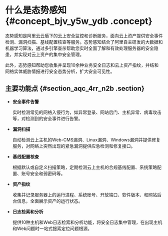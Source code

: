 # 什么是态势感知 {#concept_bjv_y5w_ydb .concept}

态势感知是阿里云云盾下的云上安全监控和诊断服务，面向云上资产提供安全事件检测、漏洞扫描、基线配置核查等服务。态势感知结合了阿里自主研发的大数据和机器学习算法，通过多引擎查杀帮助您实时全面了解和有效处理服务器的安全隐患，并实现对云上资产的集中安全管理。

此外，态势感知帮助您收集并呈现10余种业务安全日志和云上资产指纹，并结和网络实体威胁情报进行安全态势分析，扩大安全可见性。

## 主要功能点 {#section_aqc_4rr_n2b .section}

-   **安全事件告警**

    实时检测常见的网络入侵行为，如异常登录、网站后门、主机异常、病毒攻击等，对检测到的安全事件进行告警。

-   **漏洞扫描**

    自动检测云上主机的Web-CMS漏洞、Linux漏洞、Windows漏洞并提供修复服务，对网络上突然出现的紧急漏洞提供应急检测和修复接口。

-   **基线配置核查**

    根据默认或自定义扫描策略，定期检测云上主机的合规基线配置、系统策略配置、账号安全和弱密码等。

-   **资产指纹**

    收集并记录服务器上的运行进程、系统账号、开放端口、软件版本、和网站后台信息，全面展示资产的运行状态。

-   **日志检索和分析**

    提供10种主机和Web日志检索和分析功能，将安全日志集中管理，在出现主机和Web问题时一站式搜索定位问题根源。


